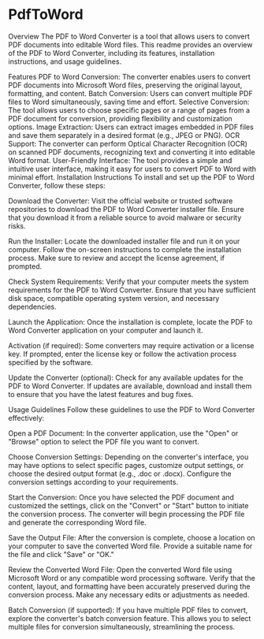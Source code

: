 # PdfToWord

Overview
The PDF to Word Converter is a tool that allows users to convert PDF documents into editable Word files. This readme provides an overview of the PDF to Word Converter, including its features, installation instructions, and usage guidelines.

Features
PDF to Word Conversion: The converter enables users to convert PDF documents into Microsoft Word files, preserving the original layout, formatting, and content.
Batch Conversion: Users can convert multiple PDF files to Word simultaneously, saving time and effort.
Selective Conversion: The tool allows users to choose specific pages or a range of pages from a PDF document for conversion, providing flexibility and customization options.
Image Extraction: Users can extract images embedded in PDF files and save them separately in a desired format (e.g., JPEG or PNG).
OCR Support: The converter can perform Optical Character Recognition (OCR) on scanned PDF documents, recognizing text and converting it into editable Word format.
User-Friendly Interface: The tool provides a simple and intuitive user interface, making it easy for users to convert PDF to Word with minimal effort.
Installation Instructions
To install and set up the PDF to Word Converter, follow these steps:

Download the Converter: Visit the official website or trusted software repositories to download the PDF to Word Converter installer file. Ensure that you download it from a reliable source to avoid malware or security risks.

Run the Installer: Locate the downloaded installer file and run it on your computer. Follow the on-screen instructions to complete the installation process. Make sure to review and accept the license agreement, if prompted.

Check System Requirements: Verify that your computer meets the system requirements for the PDF to Word Converter. Ensure that you have sufficient disk space, compatible operating system version, and necessary dependencies.

Launch the Application: Once the installation is complete, locate the PDF to Word Converter application on your computer and launch it.

Activation (if required): Some converters may require activation or a license key. If prompted, enter the license key or follow the activation process specified by the software.

Update the Converter (optional): Check for any available updates for the PDF to Word Converter. If updates are available, download and install them to ensure that you have the latest features and bug fixes.

Usage Guidelines
Follow these guidelines to use the PDF to Word Converter effectively:

Open a PDF Document: In the converter application, use the "Open" or "Browse" option to select the PDF file you want to convert.

Choose Conversion Settings: Depending on the converter's interface, you may have options to select specific pages, customize output settings, or choose the desired output format (e.g., .doc or .docx). Configure the conversion settings according to your requirements.

Start the Conversion: Once you have selected the PDF document and customized the settings, click on the "Convert" or "Start" button to initiate the conversion process. The converter will begin processing the PDF file and generate the corresponding Word file.

Save the Output File: After the conversion is complete, choose a location on your computer to save the converted Word file. Provide a suitable name for the file and click "Save" or "OK."

Review the Converted Word File: Open the converted Word file using Microsoft Word or any compatible word processing software. Verify that the content, layout, and formatting have been accurately preserved during the conversion process. Make any necessary edits or adjustments as needed.

Batch Conversion (if supported): If you have multiple PDF files to convert, explore the converter's batch conversion feature. This allows you to select multiple files for conversion simultaneously, streamlining the process.

